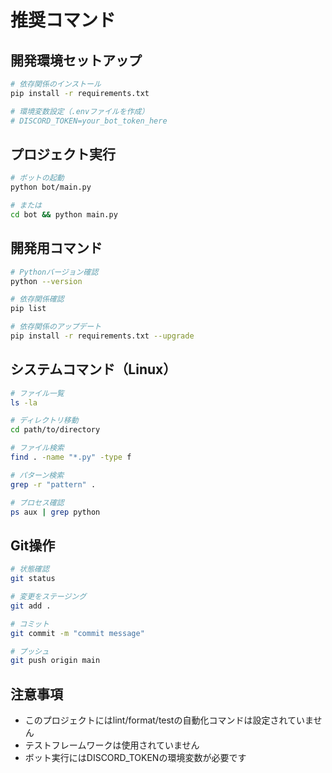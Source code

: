 # 推奨コマンド

## 開発環境セットアップ
```bash
# 依存関係のインストール
pip install -r requirements.txt

# 環境変数設定（.envファイルを作成）
# DISCORD_TOKEN=your_bot_token_here
```

## プロジェクト実行
```bash
# ボットの起動
python bot/main.py

# または
cd bot && python main.py
```

## 開発用コマンド
```bash
# Pythonバージョン確認
python --version

# 依存関係確認
pip list

# 依存関係のアップデート
pip install -r requirements.txt --upgrade
```

## システムコマンド（Linux）
```bash
# ファイル一覧
ls -la

# ディレクトリ移動
cd path/to/directory

# ファイル検索
find . -name "*.py" -type f

# パターン検索
grep -r "pattern" .

# プロセス確認
ps aux | grep python
```

## Git操作
```bash
# 状態確認
git status

# 変更をステージング
git add .

# コミット
git commit -m "commit message"

# プッシュ
git push origin main
```

## 注意事項
- このプロジェクトにはlint/format/testの自動化コマンドは設定されていません
- テストフレームワークは使用されていません
- ボット実行にはDISCORD_TOKENの環境変数が必要です